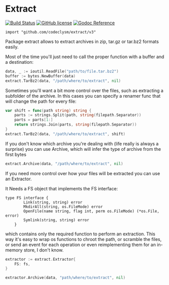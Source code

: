 Extract
=====================
[![Build Status](https://travis-ci.org/codeclysm/extract.svg?branch=master)](https://travis-ci.org/codeclysm/extract)
[![GitHub license](https://img.shields.io/badge/license-MIT-blue.svg)](https://raw.githubusercontent.com/codeclysm/extract/master/LICENSE)
[![Godoc Reference](https://img.shields.io/badge/Godoc-Reference-blue.svg)](https://godoc.org/github.com/codeclysm/extract)


    import "github.com/codeclysm/extract/v3"

Package extract allows to extract archives in zip, tar.gz or tar.bz2 formats
easily.

Most of the time you'll just need to call the proper function with a buffer and
a destination:

```go
data, _ := ioutil.ReadFile("path/to/file.tar.bz2")
buffer := bytes.NewBuffer(data)
extract.TarBz2(data, "/path/where/to/extract", nil)
```

Sometimes you'll want a bit more control over the files, such as extracting a
subfolder of the archive. In this cases you can specify a renamer func that will
change the path for every file:

```go
var shift = func(path string) string {
    parts := strings.Split(path, string(filepath.Separator))
    parts = parts[1:]
    return strings.Join(parts, string(filepath.Separator))
}
extract.TarBz2(data, "/path/where/to/extract", shift)
```

If you don't know which archive you're dealing with (life really is always a surprise) you can use Archive, which will infer the type of archive from the first bytes

```go
extract.Archive(data, "/path/where/to/extract", nil)
```

If you need more control over how your files will be extracted you can use an Extractor.

It Needs a FS object that implements the FS interface:

```
type FS interface {
		Link(string, string) error
		MkdirAll(string, os.FileMode) error
		OpenFile(name string, flag int, perm os.FileMode) (*os.File, error)
		Symlink(string, string) error
	}
```

which contains only the required function to perform an extraction. This way it's easy to wrap os functions to 
chroot the path, or scramble the files, or send an event for each operation or even reimplementing them for an in-memory store, I don't know.

```go
extractor := extract.Extractor{
    FS: fs,
}

extractor.Archive(data, "path/where/to/extract", nil)
```